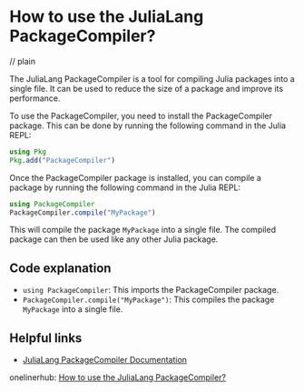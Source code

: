 # How to use the JuliaLang PackageCompiler?
// plain

The JuliaLang PackageCompiler is a tool for compiling Julia packages into a single file. It can be used to reduce the size of a package and improve its performance.

To use the PackageCompiler, you need to install the PackageCompiler package. This can be done by running the following command in the Julia REPL:

```julia
using Pkg
Pkg.add("PackageCompiler")
```

Once the PackageCompiler package is installed, you can compile a package by running the following command in the Julia REPL:

```julia
using PackageCompiler
PackageCompiler.compile("MyPackage")
```

This will compile the package `MyPackage` into a single file. The compiled package can then be used like any other Julia package.

## Code explanation


- `using PackageCompiler`: This imports the PackageCompiler package.
- `PackageCompiler.compile("MyPackage")`: This compiles the package `MyPackage` into a single file.

## Helpful links

- [JuliaLang PackageCompiler Documentation](https://julialang.github.io/PackageCompiler.jl/stable/)

onelinerhub: [How to use the JuliaLang PackageCompiler?](https://onelinerhub.com/julialang/how-to-use-the-julialang-packagecompiler)